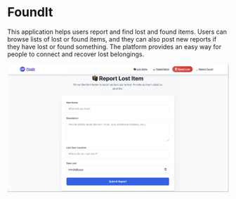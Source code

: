 # FoundIt
This application helps users report and find lost and found items. Users can browse lists of lost or found items, and they can also post new reports if they have lost or found something. The platform provides an easy way for people to connect and recover lost belongings.

![App Screenshot](app-screenshot.png)
